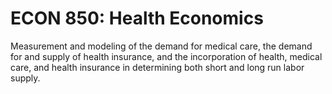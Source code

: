 # ECON 850: Health Economics

Measurement and modeling of the demand for medical care, the demand for and supply of health insurance, and the incorporation of health, medical care, and health insurance in determining both short and long run labor supply.
